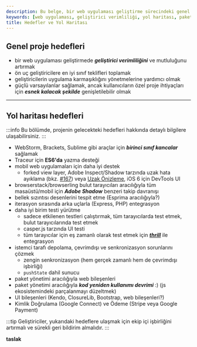 ```yaml
---
description: Bu belge, bir web uygulaması geliştirme sürecindeki genel hedefler ve yol haritası hedefleri hakkında bilgi vermektedir. Projeye dair detaylar, geliştirici verimliliğini artırmak ve kullanıcı ihtiyaçlarına uygun esneklik sağlamak için belirlenmiştir. 
keywords: [web uygulaması, geliştirici verimliliği, yol haritası, paket yönetimi, kullanıcı deneyimi]
title: Hedefler ve Yol Haritası
---
```


## Genel proje hedefleri

* bir web uygulaması geliştirmede ***geliştirici verimliliğini*** ve mutluluğunu artırmak
* ön uç geliştiricilere en iyi sınıf teklifleri toplamak
* geliştiricilerin uygulama karmaşıklığını yönetmelerine yardımcı olmak
* güçlü varsayılanlar sağlamak, ancak kullanıcıların özel proje ihtiyaçları için ***esnek kalacak şekilde*** genişletilebilir olmak

---

## Yol haritası hedefleri

:::info
Bu bölümde, projenin gelecekteki hedefleri hakkında detaylı bilgilere ulaşabilirsiniz.
:::

* WebStorm, Brackets, Sublime gibi araçlar için ***birinci sınıf kancalar*** sağlamak
* Traceur için **ES6'da** yazma desteği
* mobil web uygulamaları için daha iyi destek
  * forked view layer, Adobe Inspect/Shadow tarzında uzak hata ayıklama (bkz. [#167](https://github.com/yeoman/yeoman/issues/167)) veya [Uzak Önizleme](http://www.youtube.com/watch?v=7NvzRfyhd5Q&feature=youtu.be), iOS 6 için DevTools UI
* browserstack/browserling bulut tarayıcıları aracılığıyla tüm masaüstü/mobil için ***Adobe Shadow*** benzeri takip davranışı
* bellek sızıntısı desenlerini tespit etme (Esprima aracılığıyla?)
* iterasyon sırasında arka uçlarla (Express, PHP) entegrasyon
* daha iyi birim testi yürütme
  * sadece etkilenen testleri çalıştırmak, tüm tarayıcılarda test etmek, bulut tarayıcılarında test etmek
  * casper.js tarzında UI testi
  * tüm tarayıcılar için eş zamanlı olarak test etmek için ***[thrill](https://github.com/turn/thrill)*** ile entegrasyon
* istemci tarafı depolama, çevrimdışı ve senkronizasyon sorunlarını çözmek
  * zengin senkronizasyon (hem gerçek zamanlı hem de çevrimdışı işbirliği)
  * `pushState` dahil sunucu
* paket yönetimi aracılığıyla web bileşenleri
* paket yönetimi aracılığıyla ***kod yeniden kullanımı devrimi*** :) (js ekosistemindeki parçalanmayı düzeltmek)
* UI bileşenleri (Kendo, ClosureLib, Bootstrap, web bileşenleri?)
* Kimlik Doğrulama (Google Connect) ve Ödeme (Stripe veya Google Payment)

:::tip
Geliştiriciler, yukarıdaki hedeflere ulaşmak için ekip içi işbirliğini artırmalı ve sürekli geri bildirim almalıdır.
:::

__taslak__